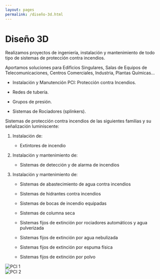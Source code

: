 ```yaml
---
layout: pages
permalink: /diseño-3d.html
---
```

<h1 class="text-black center">Diseño 3D</h1>

<div class="container">
<div class="row">
<div class="col-12 col-lg-6">
Realizamos proyectos de ingeniería, instalación y mantenimiento de todo tipo de sistemas de protección contra incendios. 

Aportamos soluciones para Edificios Singulares, Salas de Equipos de Telecomunicaciones, Centros Comerciales, Industria, Plantas Químicas...

- Instalación y Manutención PCI: Protección contra Incendios.

- Redes de tubería.

- Grupos de presión.

- Sistemas de Rociadores (splinkers).

Sistemas de protección contra incendios de las siguientes familias y su señalización luminiscente:
1. Instalación de:

    - Extintores de incendio  

2. Instalación y mantenimiento de:

    - Sistemas de detección y de alarma de incendios  

3. Instalación y mantenimiento de:
    - Sistemas de abastecimiento de agua contra incendios  

    - Sistemas de hidrantes contra incendios  

    - Sistemas de bocas de incendio equipadas  

    - Sistemas de columna seca  

    - Sistemas fijos de extinción por rociadores automáticos y agua   pulverizada  

    - Sistemas fijos de extinción por agua nebulizada  

    - Sistemas fijos de extinción por espuma física  

    - Sistemas fijos de extinción por polvo

</div>
<div class="col-12 col-lg-6">
<div class="row">
<div class="col-12 col-lg-12 col-sm-6">
<img src="{{site.url}}{{site.baseurl}}/assets/media/pci/1.jpg" class="img-fluid" alt="PCI 1">
</div>
<div class="col-12 col-lg-12 col-sm-6">
<img src="{{site.url}}{{site.baseurl}}/assets/media/pci/2.jpg" class="img-fluid" alt="PCI 2">
</div>
</div>
</div>
</div>
</div>